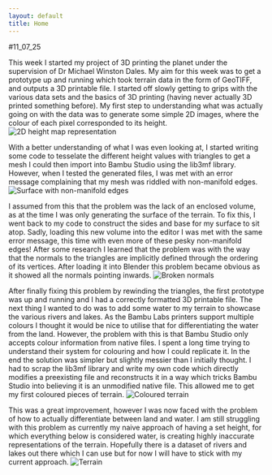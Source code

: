 ```yaml
---
layout: default
title: Home
---
```


#11_07_25

This week I started my project of 3D printing the planet under the supervision of Dr Michael Winston Dales. My aim for this week was to get a prototype up and running which took terrain data in the form of GeoTIFF, and outputs a 3D printable file. I started off slowly getting to grips with the various data sets and the basics of 3D printing (having never actually 3D printed something before). My first step to understanding what was actually going on with the data was to generate some simple 2D images, where the colour of each pixel corresponded to its height.
![2D height map representation](hm_rep.png)

With a better understanding of what I was even looking at, I started writing some code to tesselate the different height values with triangles to get a mesh I could then import into Bambu Studio using the lib3mf library. However, when I tested the generated files, I was met with an error message complaining that my mesh was riddled with non-manifold edges.
![Surface with non-manifold edges](surface.png)

I assumed from this that the problem was the lack of an enclosed volume, as at the time I was only generating the surface of the terrain. To fix this, I went back to my code to construct the sides and base for my surface to sit atop. Sadly, loading this new volume into the editor I was met with the same error message, this time with even more of these pesky non-manifold edges! After some research I learned that the problem was with the way that the normals to the triangles are implicitly defined through the ordering of its vertices. After loading it into Blender this problem became obvious as it showed all the normals pointing inwards. 
![Broken normals](failed_normals.png)

After finally fixing this problem by rewinding the triangles, the first prototype was up and running and I had a correctly formatted 3D printable file. The next thing I wanted to do was to add some water to my terrain to showcase the various rivers and lakes. As the Bambu Labs printers support multiple colours I thought it would be nice to utilise that for differentiating the water from the land. However, the problem with this is that Bambu Studio only accepts colour information from native files. I spent a long time trying to understand their system for colouring and how I could replicate it. In the end the solution was simpler but slightly messier than I initially thought. I had to scrap the lib3mf library and write my own code which directly modifies a preexisting file and reconstructs it in a way which tricks Bambu Studio into believing it is an unmodified native file. This allowed me to get my first coloured pieces of terrain.
![Coloured terrain](coloured_terrain.png)

This was a great improvement, however I was now faced with the problem of how to actually differentiate between land and water. I am still struggling with this problem as currently my naive approach of having a set height, for which everything below is considered water, is creating highly inaccurate representations of the terrain. Hopefully there is a dataset of rivers and lakes out there which I can use but for now I will have to stick with my current approach.
![Terrain](terrain.png)